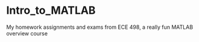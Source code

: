 # Intro_to_MATLAB
My homework assignments and exams from ECE 498, a really fun MATLAB overview course
